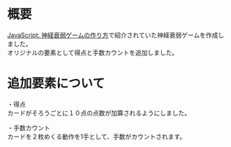 # 概要  
[JavaScript: 神経衰弱ゲームの作り方](https://step-learn.com/article/javascript/157-trump-game.html)で紹介されていた神経衰弱ゲームを作成しました。  
オリジナルの要素として得点と手数カウントを追加しました。

# 追加要素について  
・得点  
カードがそろうごとに１０点の点数が加算されるようにしました。  
  
・手数カウント  
カードを２枚めくる動作を1手として、手数がカウントされます。  
